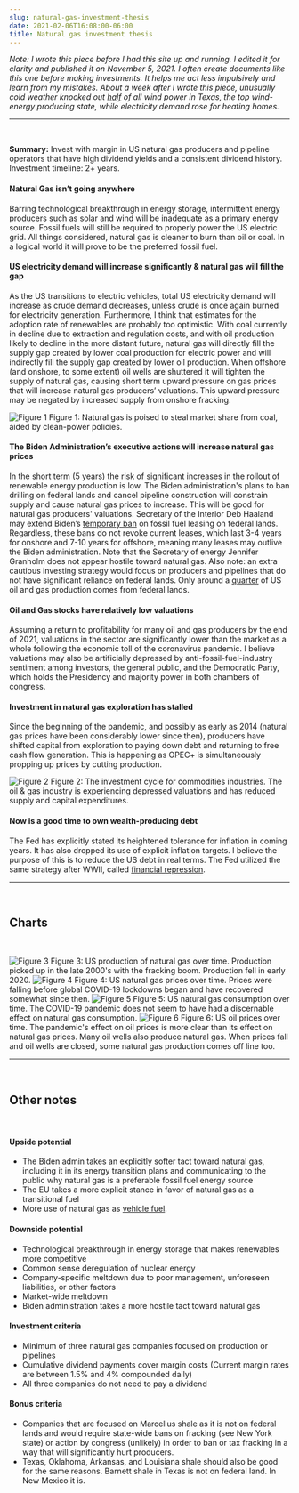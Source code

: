 ```yaml
---
slug: natural-gas-investment-thesis
date: 2021-02-06T16:08:00-06:00
title: Natural gas investment thesis
---
```


*Note: I wrote this piece before I had this site up and running. I edited it for clarity and published it on November 5, 2021. I often create documents like this one before making investments. It helps me act less impulsively and learn from my mistakes. About a week after I wrote this piece, unusually cold weather knocked out [half](https://www.reuters.com/article/idUSKBN2AF066) of all wind power in Texas, the top wind-energy producing state, while electricity demand rose for heating homes.*

---

<br />

**Summary:** Invest with margin in US natural gas producers and pipeline operators that have high dividend yields and a consistent dividend history. Investment timeline: 2+ years.

#### Natural Gas isn’t going anywhere

Barring technological breakthrough in energy storage, intermittent energy producers such as solar and wind will be inadequate as a primary energy source. Fossil fuels will still be required to properly power the US electric grid. All things considered, natural gas is cleaner to burn than oil or coal. In a logical world it will prove to be the preferred fossil fuel.

#### US electricity demand will increase significantly & natural gas will fill the gap

As the US transitions to electric vehicles, total US electricity demand will increase as crude demand decreases, unless crude is once again burned for electricity generation. Furthermore, I think that estimates for the adoption rate of renewables are probably too optimistic. With coal currently in decline due to extraction and regulation costs, and with oil production likely to decline in the more distant future, natural gas will directly fill the supply gap created by lower coal production for electric power and will indirectly fill the supply gap created by lower oil production. When offshore (and onshore, to some extent) oil wells are shuttered it will tighten the supply of natural gas, causing short term upward pressure on gas prices that will increase natural gas producers’ valuations. This upward pressure may be negated by increased supply from onshore fracking.

![Figure 1](../images/natural-gas/net-electric-gen.jpg)
Figure 1: Natural gas is poised to steal market share from coal, aided by clean-power policies.

#### The Biden Administration’s executive actions will increase natural gas prices

In the short term (5 years) the risk of significant increases in the rollout of renewable energy production is low. The Biden administration's plans to ban drilling on federal lands and cancel pipeline construction will constrain supply and cause natural gas prices to increase. This will be good for natural gas producers' valuations. Secretary of the Interior Deb Haaland may extend Biden’s [temporary ban](https://www.spglobal.com/platts/en/market-insights/latest-news/oil/012121-us-puts-new-oil-and-gas-leases-permits-on-federal-lands-on-hold-for-60-days) on fossil fuel leasing on federal lands. Regardless, these bans do not revoke current leases, which last 3-4 years for onshore and 7-10 years for offshore, meaning many leases may outlive the Biden administration. Note that the Secretary of energy Jennifer Granholm does not appear hostile toward natural gas. Also note: an extra cautious investing strategy would focus on producers and pipelines that do not have significant reliance on federal lands. Only around a [quarter](https://www.instituteforenergyresearch.org/fossil-fuels/oil-and-gas-production-on-federal-land-falls-far-below-historic-norms/) of US oil and gas production comes from federal lands.

#### Oil and Gas stocks have relatively low valuations

Assuming a return to profitability for many oil and gas producers by the end of 2021, valuations in the sector are significantly lower than the market as a whole following the economic toll of the coronavirus pandemic. I believe valuations may also be artificially depressed by anti-fossil-fuel-industry sentiment among investors, the general public, and the Democratic Party, which holds the Presidency and majority power in both chambers of congress.

#### Investment in natural gas exploration has stalled

Since the beginning of the pandemic, and possibly as early as 2014 (natural gas prices have been considerably lower since then), producers have shifted capital from exploration to paying down debt and returning to free cash flow generation. This is happening as OPEC+ is simultaneously propping up prices by cutting production.

![Figure 2](../images/natural-gas/investment-cycle.png)
Figure 2: The investment cycle for commodities industries. The oil & gas industry is experiencing depressed valuations and has reduced supply and capital expenditures.

#### Now is a good time to own wealth-producing debt

The Fed has explicitly stated its heightened tolerance for inflation in coming years. It has also dropped its use of explicit inflation targets. I believe the purpose of this is to reduce the US debt in real terms. The Fed utilized the same strategy after WWII, called [financial repression](https://en.wikipedia.org/wiki/Financial_repression#Examples).

---

<br />

## Charts

<br />

![Figure 3](../images/natural-gas/nat-gas-marketed-prod.png)
Figure 3: US production of natural gas over time. Production picked up in the late 2000's with the fracking boom. Production fell in early 2020.
![Figure 4](../images/natural-gas/hh-spot-prices.png)
Figure 4: US natural gas prices over time. Prices were falling before global COVID-19 lockdowns began and have recovered somewhat since then.
![Figure 5](../images/natural-gas/nat-gas-consumption.png)
Figure 5: US natural gas consumption over time. The COVID-19 pandemic does not seem to have had a discernable effect on natural gas consumption.
![Figure 6](../images/natural-gas/wti-prices.png)
Figure 6: US oil prices over time. The pandemic's effect on oil prices is more clear than its effect on natural gas prices. Many oil wells also produce natural gas. When prices fall and oil wells are closed, some natural gas production comes off line too.


---

<br />

## Other notes

<br />

#### Upside potential

* The Biden admin takes an explicitly softer tact toward natural gas, including it in its energy transition plans and communicating to the public why natural gas is a preferable fossil fuel energy source
* The EU takes a more explicit stance in favor of natural gas as a transitional fuel
* More use of natural gas as [vehicle fuel](https://www.reuters.com/article/us-amazon-engines-natural-gas-exclusive-idUSKBN2A52ML).

#### Downside potential

* Technological breakthrough in energy storage that makes renewables more competitive
* Common sense deregulation of nuclear energy
* Company-specific meltdown due to poor management, unforeseen liabilities, or other factors
* Market-wide meltdown
* Biden administration takes a more hostile tact toward natural gas

#### Investment criteria

* Minimum of three natural gas companies focused on production or pipelines
* Cumulative dividend payments cover margin costs (Current margin rates are between 1.5% and 4% compounded daily)
* All three companies do not need to pay a dividend

#### Bonus criteria

* Companies that are focused on Marcellus shale as it is not on federal lands and would require state-wide bans on fracking (see New York state) or action by congress (unlikely) in order to ban or tax fracking in a way that will significantly hurt producers.
* Texas, Oklahoma, Arkansas, and Louisiana shale should also be good for the same reasons. Barnett shale in Texas is not on federal land. In New Mexico it is.
